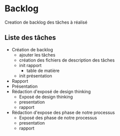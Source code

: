 # Backlog

Creation de backlog des tâches à réalisé

## Liste des tâches

- Création de backlog
  - ajouter les tâches
  - création des fichiers de description des tâches
  - init rapport
    - table de matière
  - init présentation
- Rapport 
- Présentation
- Rédaction d'exposé de design thinking
  - Exposé de design thinking
  - presentation
  - rapport
- Rédaction d'expose des phase de notre processus 
  - Exposé des phase de notre processus
  - presentation
  - rapport 